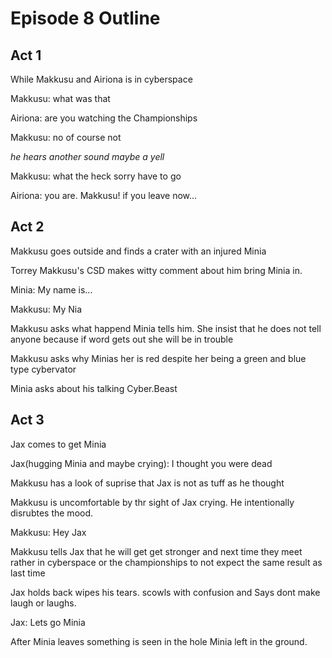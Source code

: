 # Episode 8 Outline
## Act 1
While Makkusu and Airiona is in cyberspace

Makkusu: what was that

Airiona: are you watching the Championships

Makkusu: no of course not

*he hears another sound maybe a yell*

Makkusu: what the heck sorry have to go

Airiona: you are. Makkusu! if you leave now...
## Act 2
Makkusu goes outside and finds a crater with an injured Minia

Torrey Makkusu's CSD makes witty comment about him bring Minia in.
		
Minia: My name is...

Makkusu: My Nia

Makkusu asks what happend Minia tells him. She insist that he does not tell anyone because if word gets out she will be in trouble

Makkusu asks why Minias her is red despite her being a green and blue type cybervator

Minia asks about his talking Cyber.Beast

## Act 3
Jax comes to get Minia

Jax(hugging Minia and maybe crying): I thought you were dead

Makkusu has a look of suprise that Jax is not as tuff as he thought

Makkusu is uncomfortable by thr sight of Jax crying. He intentionally disrubtes the mood.

Makkusu: Hey Jax

Makkusu tells Jax that he will get get stronger and next time they meet rather in cyberspace or the championships to not expect the same result as last time

Jax holds back wipes his tears. scowls with confusion and Says dont make laugh or laughs.

Jax: Lets go Minia

After Minia leaves something is seen in the hole Minia left in the ground.